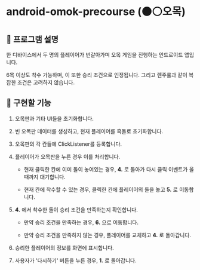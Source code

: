 # android-omok-precourse (⚫⚪오목)

## 📄 프로그램 설명

한 디바이스에서 두 명의 플레이어가 번갈아가며 오목 게임을 진행하는 안드로이드 앱입니다.

6목 이상도 착수 가능하며, 이 또한 승리 조건으로 인정됩니다. 그리고 렌주룰과 같이 복잡한 조건은 고려하지 않습니다.

## 🎯 구현할 기능

1. 오목판과 기타 UI들을 초기화합니다.

2. 빈 오목판 데이터를 생성하고, 현재 플레이어를 흑돌로 초기화합니다.

3. 오목판의 각 칸들에 ClickListener를 등록합니다.

4. 플레이어가 오목판을 누른 경우 이를 처리합니다.

    - 현재 클릭한 칸에 이미 돌이 놓여있는 경우, **4.** 로 돌아가 다시 클릭 이벤트가 올 때까지 대기합니다.

    - 현재 칸에 착수할 수 있는 경우, 클릭한 칸에 플레이어의 돌을 놓고 **5.** 로 이동합니다.

5. **4.** 에서 착수한 돌이 승리 조건을 만족하는지 확인합니다.

    - 만약 승리 조건을 만족하는 경우, **6.** 으로 이동합니다.

    - 만약 승리 조건을 만족하지 않는 경우, 플레이어를 교체하고 **4.** 로 돌아갑니다.

6. 승리한 플레이어의 정보를 화면에 표시합니다.

7. 사용자가 '다시하기' 버튼을 누른 경우, **1.** 로 돌아갑니다.